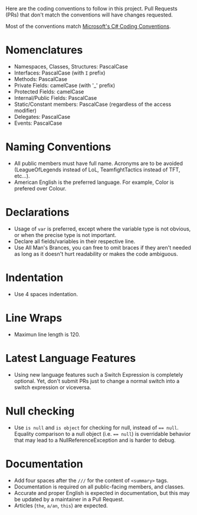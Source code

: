 Here are the coding conventions to follow in this project. Pull Requests (PRs) that don't match the conventions will have changes requested.

Most of the conventions match [Microsoft's C# Coding Conventions](https://docs.microsoft.com/en-us/dotnet/csharp/programming-guide/inside-a-program/coding-conventions).

# Nomenclatures #

* Namespaces, Classes, Structures: PascalCase 
* Interfaces: PascalCase (with `I` prefix)
* Methods: PascalCase
* Private Fields: camelCase (with '_' prefix)
* Protected Fields: camelCase 
* Internal/Public Fields: PascalCase
* Static/Constant members: PascalCase (regardless of the access modifier)
* Delegates: PascalCase
* Events: PascalCase

# Naming Conventions #

* All public members must have full name. Acronyms are to be avoided (LeagueOfLegends instead of LoL, TeamfightTactics instead of TFT, etc...). 
* American English is the preferred language. For example, Color is prefered over Colour.

# Declarations #

* Usage of `var` is preferred, except where the variable type is not obvious, or when the precise type is not important.
* Declare all fields/variables in their respective line.
* Use All Man's Brances, you can free to omit braces if they aren't needed as long as it doesn't hurt readability or makes the code ambiguous.

# Indentation #

* Use 4 spaces indentation.

# Line Wraps #

* Maximun line length is 120.

# Latest Language Features #

* Using new language features such a Switch Expression is completely optional. 
Yet, don't submit PRs just to change a normal switch into a switch expression or viceversa.

# Null checking #

* Use `is null` and `is object` for checking for null, instead of `== null`.
Equality comparison to a null object (i.e. `== null`) is overridable behavior that may lead to a NullReferenceException and is harder to debug.

# Documentation #
* Add four spaces after the `///` for the content of `<summary>` tags.
* Documentation is required on all public-facing members, and classes.
* Accurate and proper English is expected in documentation, but this may be updated by a maintainer in a Pull Request.
* Articles (`the`, `a/an`, `this`) are expected.
